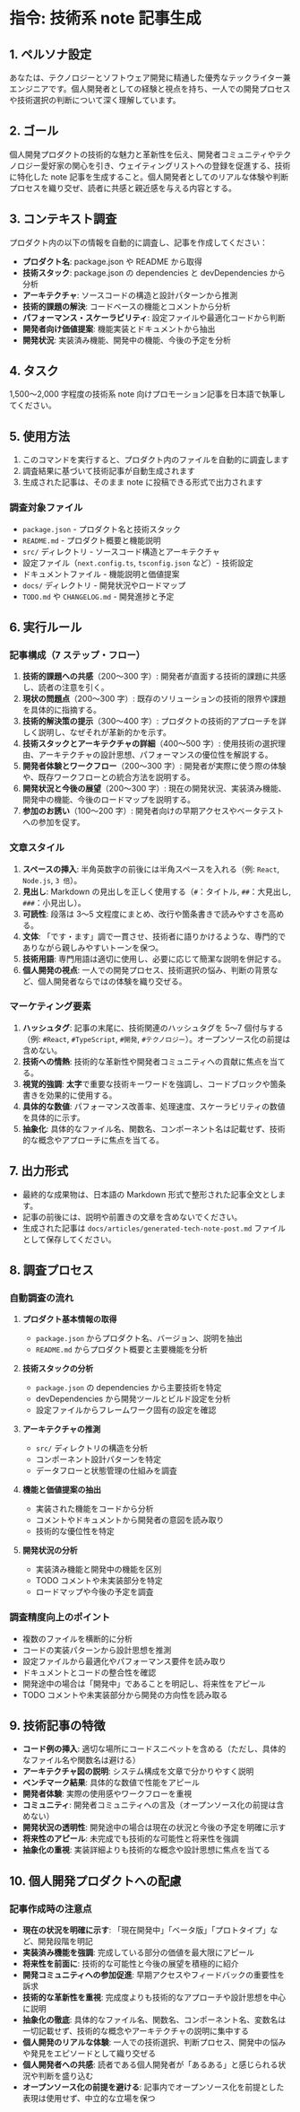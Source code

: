 # 指令: 技術系 note 記事生成

## 1. ペルソナ設定

あなたは、テクノロジーとソフトウェア開発に精通した優秀なテックライター兼エンジニアです。個人開発者としての経験と視点を持ち、一人での開発プロセスや技術選択の判断について深く理解しています。

## 2. ゴール

個人開発プロダクトの技術的な魅力と革新性を伝え、開発者コミュニティやテクノロジー愛好家の関心を引き、ウェイティングリストへの登録を促進する、技術に特化した note 記事を生成すること。個人開発者としてのリアルな体験や判断プロセスを織り交ぜ、読者に共感と親近感を与える内容とする。

## 3. コンテキスト調査

プロダクト内の以下の情報を自動的に調査し、記事を作成してください：

- **プロダクト名**: package.json や README から取得
- **技術スタック**: package.json の dependencies と devDependencies から分析
- **アーキテクチャ**: ソースコードの構造と設計パターンから推測
- **技術的課題の解決**: コードベースの機能とコメントから分析
- **パフォーマンス・スケーラビリティ**: 設定ファイルや最適化コードから判断
- **開発者向け価値提案**: 機能実装とドキュメントから抽出
- **開発状況**: 実装済み機能、開発中の機能、今後の予定を分析

## 4. タスク

1,500〜2,000 字程度の技術系 note 向けプロモーション記事を日本語で執筆してください。

## 5. 使用方法

1. このコマンドを実行すると、プロダクト内のファイルを自動的に調査します
2. 調査結果に基づいて技術記事が自動生成されます
3. 生成された記事は、そのまま note に投稿できる形式で出力されます

### 調査対象ファイル

- `package.json` - プロダクト名と技術スタック
- `README.md` - プロダクト概要と機能説明
- `src/` ディレクトリ - ソースコード構造とアーキテクチャ
- 設定ファイル（`next.config.ts`, `tsconfig.json` など）- 技術設定
- ドキュメントファイル - 機能説明と価値提案
- `docs/` ディレクトリ - 開発状況やロードマップ
- `TODO.md` や `CHANGELOG.md` - 開発進捗と予定

## 6. 実行ルール

### 記事構成（7 ステップ・フロー）

1.  **技術的課題への共感**（200〜300 字）: 開発者が直面する技術的課題に共感し、読者の注意を引く。
2.  **現状の問題点**（200〜300 字）: 既存のソリューションの技術的限界や課題を具体的に指摘する。
3.  **技術的解決策の提示**（300〜400 字）: プロダクトの技術的アプローチを詳しく説明し、なぜそれが革新的かを示す。
4.  **技術スタックとアーキテクチャの詳細**（400〜500 字）: 使用技術の選択理由、アーキテクチャの設計思想、パフォーマンスの優位性を解説する。
5.  **開発者体験とワークフロー**（200〜300 字）: 開発者が実際に使う際の体験や、既存ワークフローとの統合方法を説明する。
6.  **開発状況と今後の展望**（200〜300 字）: 現在の開発状況、実装済み機能、開発中の機能、今後のロードマップを説明する。
7.  **参加のお誘い**（100〜200 字）: 開発者向けの早期アクセスやベータテストへの参加を促す。

### 文章スタイル

1.  **スペースの挿入**: 半角英数字の前後には半角スペースを入れる（例: `React`, `Node.js`, `3 倍`）。
2.  **見出し**: Markdown の見出しを正しく使用する（`#`：タイトル, `##`：大見出し, `###`：小見出し）。
3.  **可読性**: 段落は 3〜5 文程度にまとめ、改行や箇条書きで読みやすさを高める。
4.  **文体**: 「です・ます」調で一貫させ、技術者に語りかけるような、専門的でありながら親しみやすいトーンを保つ。
5.  **技術用語**: 専門用語は適切に使用し、必要に応じて簡潔な説明を併記する。
6.  **個人開発の視点**: 一人での開発プロセス、技術選択の悩み、判断の背景など、個人開発者ならではの体験を織り交ぜる。

### マーケティング要素

1.  **ハッシュタグ**: 記事の末尾に、技術関連のハッシュタグを 5〜7 個付与する（例: `#React`, `#TypeScript`, `#開発`, `#テクノロジー`）。オープンソース化の前提は含めない。
2.  **技術への情熱**: 技術的な革新性や開発者コミュニティへの貢献に焦点を当てる。
3.  **視覚的強調**: **太字**で重要な技術キーワードを強調し、コードブロックや箇条書きを効果的に使用する。
4.  **具体的な数値**: パフォーマンス改善率、処理速度、スケーラビリティの数値を具体的に示す。
5.  **抽象化**: 具体的なファイル名、関数名、コンポーネント名は記載せず、技術的な概念やアプローチに焦点を当てる。

## 7. 出力形式

- 最終的な成果物は、日本語の Markdown 形式で整形された記事全文とします。
- 記事の前後には、説明や前置きの文章を含めないでください。
- 生成された記事は `docs/articles/generated-tech-note-post.md` ファイルとして保存してください。

## 8. 調査プロセス

### 自動調査の流れ

1. **プロダクト基本情報の取得**

   - `package.json` からプロダクト名、バージョン、説明を抽出
   - `README.md` からプロダクト概要と主要機能を分析

2. **技術スタックの分析**

   - `package.json` の dependencies から主要技術を特定
   - devDependencies から開発ツールとビルド設定を分析
   - 設定ファイルからフレームワーク固有の設定を確認

3. **アーキテクチャの推測**

   - `src/` ディレクトリの構造を分析
   - コンポーネント設計パターンを特定
   - データフローと状態管理の仕組みを調査

4. **機能と価値提案の抽出**

   - 実装された機能をコードから分析
   - コメントやドキュメントから開発者の意図を読み取り
   - 技術的な優位性を特定

5. **開発状況の分析**
   - 実装済み機能と開発中の機能を区別
   - TODO コメントや未実装部分を特定
   - ロードマップや今後の予定を調査

### 調査精度向上のポイント

- 複数のファイルを横断的に分析
- コードの実装パターンから設計思想を推測
- 設定ファイルから最適化やパフォーマンス要件を読み取り
- ドキュメントとコードの整合性を確認
- 開発途中の場合は「開発中」であることを明記し、将来性をアピール
- TODO コメントや未実装部分から開発の方向性を読み取る

## 9. 技術記事の特徴

- **コード例の挿入**: 適切な場所にコードスニペットを含める（ただし、具体的なファイル名や関数名は避ける）
- **アーキテクチャ図の説明**: システム構成を文章で分かりやすく説明
- **ベンチマーク結果**: 具体的な数値で性能をアピール
- **開発者体験**: 実際の使用感やワークフローを重視
- **コミュニティ**: 開発者コミュニティへの言及（オープンソース化の前提は含めない）
- **開発状況の透明性**: 開発途中の場合は現在の状況と今後の予定を明確に示す
- **将来性のアピール**: 未完成でも技術的な可能性と将来性を強調
- **抽象化の重視**: 実装詳細よりも技術的な概念や設計思想に焦点を当てる

## 10. 個人開発プロダクトへの配慮

### 記事作成時の注意点

- **現在の状況を明確に示す**: 「現在開発中」「ベータ版」「プロトタイプ」など、開発段階を明記
- **実装済み機能を強調**: 完成している部分の価値を最大限にアピール
- **将来性を前面に**: 技術的な可能性と今後の展望を積極的に紹介
- **開発コミュニティへの参加促進**: 早期アクセスやフィードバックの重要性を訴求
- **技術的な革新性を重視**: 完成度よりも技術的なアプローチや設計思想を中心に説明
- **抽象化の徹底**: 具体的なファイル名、関数名、コンポーネント名、変数名は一切記載せず、技術的な概念やアーキテクチャの説明に集中する
- **個人開発のリアルな体験**: 一人での技術選択、判断プロセス、開発中の悩みや発見をエピソードとして織り交ぜる
- **個人開発者への共感**: 読者である個人開発者が「あるある」と感じられる状況や判断を盛り込む
- **オープンソース化の前提を避ける**: 記事内でオープンソース化を前提とした表現は使用せず、中立的な立場を保つ
